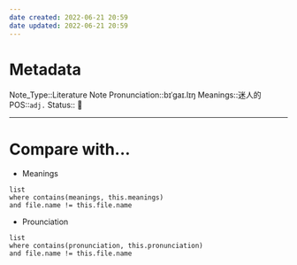 ```yaml
---
date created: 2022-06-21 20:59
date updated: 2022-06-21 20:59
---
```

# Metadata

Note_Type::Literature Note
Pronunciation::bɪˈɡaɪ.lɪŋ
Meanings::迷人的
POS::`adj.`
Status:: 👶

---

# Compare with...

- Meanings

```dataview
list
where contains(meanings, this.meanings)
and file.name != this.file.name
```

- Prounciation

```dataview
list
where contains(pronunciation, this.pronunciation)
and file.name != this.file.name
```
